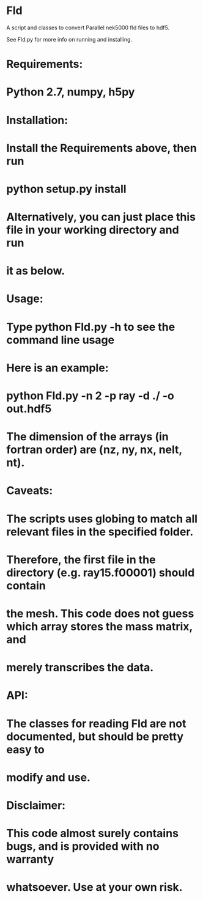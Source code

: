 Fld
===

A script and classes to convert Parallel nek5000 fld files to hdf5.

See Fld.py for more info on running and installing.
# Requirements:
# Python 2.7, numpy, h5py
#
# Installation:
#
# Install the Requirements above, then run
#    python setup.py install
#
# Alternatively, you can just place this file in your working directory and run
# it as below.
#
# Usage:
#
# Type python Fld.py -h to see the command line usage
#
# Here is an example:
#
# python Fld.py -n 2 -p ray -d ./ -o out.hdf5
#
# The dimension of the arrays (in fortran order) are (nz, ny, nx, nelt, nt).
#
# Caveats:
#
# The scripts uses globing to match all relevant files in the specified folder.
# Therefore, the first file in the directory (e.g. ray15.f00001) should contain
# the mesh. This code does not guess which array stores the mass matrix, and
# merely transcribes the data.
#
# API:
#
# The classes for reading Fld are not documented, but should be pretty easy to
# modify and use.
#
# Disclaimer:
#
# This code almost surely contains bugs, and is provided with no warranty
# whatsoever. Use at your own risk.
